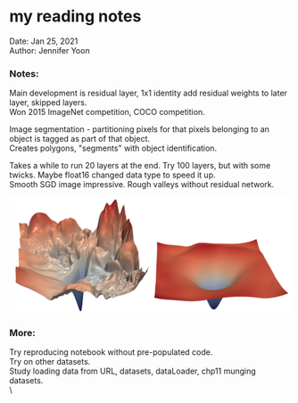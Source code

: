 # my reading notes

Date: Jan 25, 2021  
Author: Jennifer Yoon  

### Notes:  

Main development is residual layer, 1x1 identity add residual weights to later layer, skipped layers.  
Won 2015 ImageNet competition, COCO competition.  

Image segmentation - partitioning pixels for that pixels belonging to an object is tagged as part of that object.  
Creates polygons, "segments" with object identification.  

Takes a while to run 20 layers at the end.  Try 100 layers, but with some twicks.  Maybe float16 changed data type to speed it up.  
Smooth SGD image impressive.  Rough valleys without residual network.  

<img alt="Impact of ResNet on loss landscape" width="600" caption="Impact of ResNet on loss landscape (courtesy of Hao Li et al.)" id="resnet_surface" src="att_00044.png">

### More:  

Try reproducing notebook without pre-populated code.  
Try on other datasets.  
Study loading data from URL, datasets, dataLoader, chp11 munging datasets.  
\
